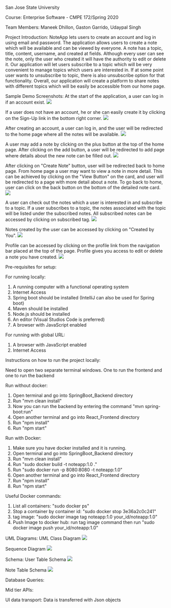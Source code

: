 San Jose State University

Course: Enterprise Software - CMPE 172/Spring 2020

Team Members: Maneek Dhillon, Gaston Garrido, Udaypal Singh

Project Introduction:
NoteApp lets users to create an account and log in using email and password. The application allows users to create a note which will be available and can be viewed by everyone. A note has a topic, title, content, username, and created at fields. Although every user can see the note, only the user who created it will have the authority to edit or delete it. Our application will let users subscribe to a topic which will be very convenient to manage topics which users are interested in. If at some point user wants to unsubscribe to topic, there is also unsubscribe option for that functionality. Overall, our application will create a platform to share notes with different topics which will be easily be accessible from our home page.

Sample Demo Screenshots:
At the start of the application, a user can log in if an account exist.
![](screenshots/login.JPG)

If a user does not have an account, he or she can easily create it by clicking on the Sign-Up link in the bottom right corner.
![](screenshots/signup.JPG)


After creating an account, a user can log in, and the user will be redirected to the home page where all the notes will be available.
![](screenshots/home.JPG)


A user may add a note by clicking on the plus button at the top of the home page. After clicking on the add button, a user will be redirected to add page where details about the new note can be filled out.
![](screenshots/addnote.JPG)


After clicking on "Create Note" button, user will be redirected back to home page. From home page a user may want to view a note in more detail. This can be achieved by clicking on the "View Button" on the card, and user will be redirected to a page with more detail about a note. To go back to home, user can click on the back button on the bottom of the detailed note card.
![](screenshots/viewNote.JPG)


A user can check out the notes which a user is interested in and subscribe to a topic. If a user subscribes to a topic, the notes associated with the topic will be listed under the subscribed notes. All subscribed notes can be accessed by clicking on subscribed tag.
![](screenshots/subscribed.JPG)


Notes created by the user can be accessed by clicking on "Created by You".
![](screenshots/createdByYou.JPG)


Profile can be accessed by clicking on the profile link from the navigation bar placed at the top of the page. Profile gives you access to edit or delete a note you have created.
![](screenshots/profile.JPG)


Pre-requisites for setup:

For running locally:
1. A running computer with a functional operating system
2. Internet Access
3. Spring boot should be installed (IntelliJ can also be used for Spring boot) 
4. Maven should be installed 
5. Node.js should be installed
6. An editor (Visual Studios Code is preferred)
7. A browser with JavaScript enabled

For running with global URL:
1. A browser with JavaScript enabled
2. Internet Access

Instructions on how to run the project locally:

Need to open two separate terminal windows. One to run the frontend and one to run the backend

Run without docker:
1. Open terminal and go into SpringBoot_Backend directory 
2. Run "mvn clean install"
3. Now you can run the backend by entering the command "mvn spring-boot:run"
4. Open another terminal and go into React_Frontend directory
5. Run "npm install"
6. Run "npm start"

Run with Docker:
1. Make sure you have docker installed and it is running. 
2. Open terminal and go into SpringBoot_Backend directory 
3. Run "mvn clean install"
4. Run "sudo docker build -t noteapp:1.0 ."
5. Run "sudo docker run -p 8080:8080 -t noteapp:1.0"
6. Open another terminal and go into React_Frontend directory
7. Run "npm install"
8. Run "npm start"

Useful Docker commands:
1. List all containers: "sudo docker ps"
2. Stop a container by container id: "sudo docker stop 3e36a2c0c241"
3. tag image: "sudo docker image tag noteapp:1.0 your_id/noteapp:1.0"
4. Push Image to docker hub: run tag image command then run "sudo docker image push your_id/noteapp:1.0"

UML Diagrams:
UML Class Diagram
![](screenshots/UML_class.png)

Sequence Diagram
![](screenshots/sequence_diagram.png)

Schema:
User Table Schema
![](screenshots/userSchema.png)

Note Table Schema
![](screenshots/noteSchema.png)

Database Queries:

Mid tier APIs:

UI data transport:
Data is transferred with Json objects

